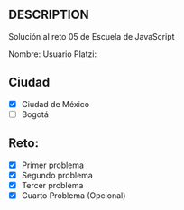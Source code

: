 ## DESCRIPTION

Solución al reto 05 de Escuela de JavaScript

Nombre:
Usuario Platzi:

## Ciudad
- [x] Ciudad de México
- [ ] Bogotá

## Reto:
  - [x] Primer problema
  - [x] Segundo problema
  - [x] Tercer problema
  - [x] Cuarto Problema (Opcional)